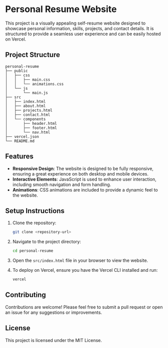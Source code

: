 # Personal Resume Website

This project is a visually appealing self-resume website designed to showcase personal information, skills, projects, and contact details. It is structured to provide a seamless user experience and can be easily hosted on Vercel.

## Project Structure

```
personal-resume
├── public
│   ├── css
│   │   ├── main.css
│   │   └── animations.css
│   └── js
│       └── main.js
├── src
│   ├── index.html
│   ├── about.html
│   ├── projects.html
│   ├── contact.html
│   └── components
│       ├── header.html
│       ├── footer.html
│       └── nav.html
├── vercel.json
└── README.md
```

## Features

- **Responsive Design**: The website is designed to be fully responsive, ensuring a great experience on both desktop and mobile devices.
- **Interactive Elements**: JavaScript is used to enhance user interaction, including smooth navigation and form handling.
- **Animations**: CSS animations are included to provide a dynamic feel to the website.

## Setup Instructions

1. Clone the repository:
   ```bash
   git clone <repository-url>
   ```

2. Navigate to the project directory:
   ```bash
   cd personal-resume
   ```

3. Open the `src/index.html` file in your browser to view the website.

4. To deploy on Vercel, ensure you have the Vercel CLI installed and run:
   ```bash
   vercel
   ```

## Contributing

Contributions are welcome! Please feel free to submit a pull request or open an issue for any suggestions or improvements.

## License

This project is licensed under the MIT License.